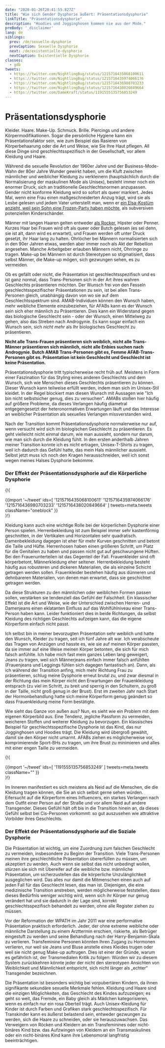 ```yaml
---
date: "2020-01-26T20:41:55.827Z"
title: "Wie sich Gender Dysphorie äußert: Präsentationsdysphorie"
linkTitle: "Präsentationsdysphorie"
description: "Hoodies und Jogginghosen kommen nie aus der Mode."
preBody: '_disclaimer'
lang: de
siblings:
  prev: /de/sexuelle-dysphorie
  prevCaption: Sexuelle Dysphorie
  next: /de/existentielle-dysphorie
  nextCaption: Existentielle Dysphorie
classes:
  - gdb
tweets:
  - https://twitter.com/NightlingBug/status/1215716435068100611
  - https://twitter.com/NightlingBug/status/1215716435974066176
  - https://twitter.com/NightlingBug/status/1215716436980703233
  - https://twitter.com/NightlingBug/status/1215716438020849664
  - https://twitter.com/DameKraft/status/1191555135756853249
---
```


# Präsentationsdysphorie

Kleider. Haare. Make-Up. Schmuck. Brille. Piercings und andere Körpermodifikationen. Sogar die persönliche Hygiene kann ein Präsentationsfaktor sein, wie zum Beispiel das Rasieren von Körperbehaarung oder die Art und Weise, wie Sie Ihre Haut pflegen. All diese Dinge sind geschlechtsspezifisch in der Gesellschaft, vor allem Kleidung und Haare.

Während die sexuelle Revolution der 1960er Jahre und der Business-Mode-Wahn der 80er Jahre Wunder gewirkt haben, um die Kluft zwischen männlicher und weiblicher Kleidung zu verkleinern (hauptsächlich durch die Normalisierung der maskulinen Mode als Unisex), besteht immer noch ein enormer Druck, sich an traditionelle Geschlechtsnormen anzupassen. Gender nicht konforme Kleidung wird so sofort als queer markiert. Jedes Mal, wenn eine Frau einen maßgeschneiderten Anzug trägt, wird sie als Lesbe gelesen und jedem Vater unterstellt man, wenn er [ein Elsa-Kostüm anzieht, weil sein Sohn eine Frozen-Party haben möchte](https://twitter.com/cbsnews/status/1088441623846023168?lang=en), als subversiven potenziellen Kinderschänder.

Männer mit langen Haaren gelten entweder [als Rocker](https://www.youtube.com/watch?v=PbAoXw_DqvM), Hipster oder Penner. Kurzes Haar bei Frauen wird oft als queer oder Butch gelesen (es sei denn, sie ist alt, dann wird es erwartet), und Frauen werden oft unter Druck gesetzt, ihr Haar lang zu halten. Ohrlöcher bei Männern normalisierten sich in den 90er Jahren etwas, werden aber immer noch als Akt der Rebellion angesehen. Manche Arbeitgeber erlauben Männern nicht, Ohrringe zu tragen. Make-up bei Männern ist durch Stereotypen so stigmatisiert, dass selbst Männer, die Make-up mögen, sich gezwungen sehen, es zu vermeiden.

Ob es gefällt oder nicht, die Präsentation ist geschlechtsspezifisch und es ist ganz normal, dass Trans-Personen sich in der Art ihres wahren Geschlechts präsentieren möchten. Der Wunsch frei von den Fesseln geschlechtsspezifischer Präsentationen zu sein, ist bei allen Trans-Personen gleich, unabhängig davon von wo sie auf dem Geschlechtsspektrum sind. AMAB-Individuen können den Wunsch haben, mehr weibliche Elemente einzubeziehen, für AFABs kann es der Wunsch sein sich eher männlich zu Präsentieren. Dies kann ein Widerstand gegen das biologische Geschlecht sein - oder der Wunsch, einen Mittelweg zu gehen, also das Streben nach Androgynie. Es kann sogar einfach ein Wunsch sein, sich *nicht mehr* als Ihr biologisches Geschlecht zu präsentieren.

**Nicht alle Trans-Frauen präsentieren sich weiblich, nicht alle Trans-Männer präsentieren sich männlich, nicht alle Enbies suchen nach Androgynie. Butch AMAB Trans-Personen gibt es, Femme AFAB-Trans-Personen gibt es. Präsentation ist kein Geschlecht und Geschlecht ist keine Präsentation.**

Präsentationsdysphorie tritt typischerweise recht früh auf. Meistens in Form einer Faszination für das Styling eines anderen Geschlechts und dem Wunsch, sich wie Menschen dieses Geschlechts präsentieren zu können. Dieser Wunsch kann teilweise erfüllt werden, indem man sich im Unisex-Stil kleidet. In der Regel blockiert man diesen Wunsch mit Aussagen wie "Ich bin nicht selbstsicher genug, dies zu versuchen". AMABs stoßen hier häufig auf größere Probleme, da dieses Verlangen häufig diametral entgegengesetzt der heteronormativen Erwartungen läuft und das Interesse an weiblicher Präsentation als sexuelles Verlangen missverstanden wird.

Nach der Transition kommt Präsentationsdysphorie normalerweise nur auf, wenn versucht wird sich im biologischen Geschlecht zu präsentieren. Es geht vielleicht nicht einmal darum, wie man aussieht, sondern nur darum, wie man sich durch die Kleidung fühlt. In den ersten anderthalb Jahren meiner Transition konnte ich es nicht ertragen, Unisex-T-Shirts zu tragen, weil ich dadurch das Gefühl hatte, das mein Hals männlicher aussieht. Selbst jetzt muss ich noch den Kragen herausschneiden, weil ich sonst wegen meines Halses Dysphorie bekomme.

### Der Effekt der Präsentationsdysphorie auf die Körperliche Dysphorie

{!{ <div class="gutter">{{import '~/tweet' ids=[
  '1215716435068100611'
  '1215716435974066176'
  '1215716436980703233'
  '1215716438020849664'
] tweets=meta.tweets className="oneblock" }}</div> }!}

Kleidung kann auch eine wichtige Rolle bei der körperlichen Dysphorie einer Person spielen. Herrenbekleidung ist zum Beispiel immer sehr kastenförmig geschnitten, in der Vertikalen und Horizontalen sehr quadratisch. Damenbekleidung dagegen ist eher für mehr Kurven geschnitten und betont die Taille und Hüfte. Herrenhosen haben einen größeren Schritt, um Platz für die Genitalien zu haben und passen nicht gut auf geschwungene Hüften. Bei den Frauenunterteilen ist das Gegenteil der Fall. Frauenkleider sind oft körperbetont, Männerkleidung eher seltener. Herrenbekleidung besteht häufig aus robusteren und dickeren Materialien, die als einzelne Schicht getragen werden sollen. Frauenkleider bestehen häufig aus dünneren und dehnbareren Materialien, von denen man erwartet, dass sie geschichtet getragen werden.

Da diese Strukturen zu den männlichen oder weiblichen Formen passen sollen, verstärken sie tendenziell das Gefühl der Falschheit. Ein klassischer Effekt ist die Art und Weise, wie der Unterschied zwischen Herren- und Damenjeans einen eklatanten Einfluss auf das Wohlfühlniveau einer Trans-Person haben kann. Leider funktioniert dies in beide Richtungen, da selbst Kleidung des richtigen Geschlechts aufzeigen kann, das die eigene Körperform einfach nicht passt.

Ich selbst bin in meiner bevorzugten Präsentation sehr weiblich und hatte den Wunsch, Kleider zu tragen, seit ich fünf Jahre alt war. Ich verabscheute das Tragen von Anzügen und hasste es, wie sie auf meinen Körper passten, da sie immer auf eine Weise meinen Körper betonten, die sich für mich falsch anfühlte. Ich habe mich fast mein ganzes Leben lang geweigert, Jeans zu tragen, weil sich Männerjeans einfach immer falsch anfühlten (Frauenjeans und Leggings fühlen sich dagegen fantastisch an). Dann, als ich während der Transition anfing, mich mehr Richtung Frau zu präsentieren, schlug meine Dysphorie erneut brutal zu, und zwar diesmal in der Richtung das mein Körper nicht den Erwartungen der Frauenkleidung entsprach (zu viel im Schritt, zu breit und sperrig in den Schultern, zu groß in der Taille, nicht groß genug in der Brust). Erst im zweiten Jahr nach Start der Hormonbehandlung hatte sich meine Körperform genug geändert so dass Frauenkleidung meine Form bestätigte.

Wie sieht das Ganze von außen aus? Nun, es sieht wie ein Problem mit dem eigenen Körperbild aus. Eine Tendenz, jegliche Passform zu vermeiden, weicheren Stoffen und weiterer Kleidung zu bevorzugen. Ein klassisches Beispiel für geschlechtsspezifische Dysphorie ist das Kind, das nur Jogginghosen und Hoodies trägt. Die Kleidung wird übergroß gewählt, damit sie den Körper nicht umarmt. AFABs ziehen es möglicherweise vor, komprimierende Sport-BHs zu tragen, um ihre Brust zu minimieren und alles mit einer engen Taille zu vermeiden.

{!{ <div class="gutter">{{import '~/tweet' ids=[
  '1191555135756853249'
] tweets=meta.tweets className="" }}</div> }!}

Im Inneren manifestiert es sich meistens als Neid auf die Menschen, die die Kleidung tragen können, die Sie an sich selbst gerne sehen würden. Eifersucht auf die Körperform eines Influencers, ein starkes Verlangen nach dem Outfit einer Person auf der Straße und vor allem Neid auf andere Transgender. Dieses Gefühl hält oft bis in die Transition hinein an, da dieses Gefühl selbst bei Cis-Personen vorkommt: so gut auszusehen wie attraktive Vorbilder ihres Geschlechts.

### Der Effekt der Präsentationsdysphorie auf die Soziale Dysphorie

Die Präsentation ist wichtig, um eine Zuordnung zum falschen Geschlecht zu vermeiden, insbesondere zu Beginn der Transition. Viele Trans-Personen meinen ihre geschlechtliche Präsentation übererfüllen zu müssen, um akzeptiert zu werden. Auch wenn sie selbst das nicht unbedingt wollen, stürzen sie sich mit Übereifer auf die weibliche bzw. männliche Präsentation, um sicherzustellen das die körperliche Unzulänglichkeit ausgeglichen wird. Das alles nur damit die Mitmenschen einen auch auf jeden Fall für das Geschlecht lesen, das man ist. Diejenigen, die eine medizinische Transition anstreben, werden möglicherweise feststellen, dass dieses Bedürfnis weniger wichtig wird, wenn sich ihr Körper nur genug verändert hat und sie dadurch in der Lage sind, korrekt geschlechtsspezifisch behandelt zu werden, ohne alle Register ziehen zu müssen.

Vor der Reformation der WPATH im Jahr 2011 war eine performative Präsentation praktisch erforderlich. Jeder, der ohne extreme weibliche oder männliche Darstellung zu einem Arzttermin erschien, riskierte, als Betrüger eingestuft zu werden und seine Behandlung nach der Harry-Benjamin-Skala zu verlieren. Transfeminine Personen könnten Ihren Zugang zu Hormonen verlieren, nur weil sie Jeans und Bluse anstelle eines Kleides trugen oder weil sie nicht genug Make-up auftrugen. Dies ist einer der Gründe, warum es gefährlich ist, der Transmedialen Kritik zu folgen: Würden wir zu diesem System zurückkehren könnte jeder der nicht den stereotypen Ansichten von Weiblichkeit und Männlichkeit entspricht, sich nicht länger als „echter“ Transgender bezeichnen.

Die Präsentation ist besonders wichtig bei vorpubertären Kindern, da ihnen signifikante sekundäre sexuelle Merkmale fehlen. Kleidung und Haare sind die einzigen Möglichkeiten, das Geschlecht des Kindes aufzuzeigen; es geht so weit, das Fremde, ein Baby gleich als Mädchen kategorisieren, wenn es einfach nur ein rosa Oberteil trägt. Auch Unisex-Kleidung für Kinder ist durch Farben und Grafiken stark geschlechtsspezifisch. Für Transkinder kann es äußerst belastend sein, entweder gezwungen zu werden, sich die Haare zu schneiden, oder sie herauszuwachsen. Das Verweigern von Röcken und Kleidern an ein Transfeminines oder nicht-binäres Kind bzw. das Aufzwingen von Kleidern an ein Transmaskulines oder ein nicht-binäres Kind kann ihre Lebensmoral langfristig beeinträchtigen.
